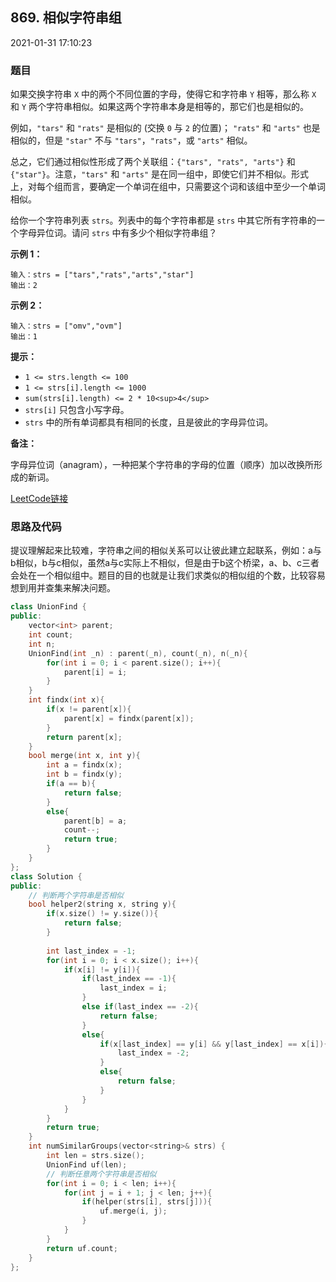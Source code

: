 ## 869. 相似字符串组

2021-01-31 17:10:23

### 题目

如果交换字符串 ``X`` 中的两个不同位置的字母，使得它和字符串 ``Y`` 相等，那么称 ``X`` 和 ``Y`` 两个字符串相似。如果这两个字符串本身是相等的，那它们也是相似的。

例如，``"tars"`` 和 ``"rats"`` 是相似的 (交换 ``0`` 与 ``2`` 的位置)； ``"rats"`` 和 ``"arts"`` 也是相似的，但是 ``"star"`` 不与 ``"tars"``，``"rats"``，或 ``"arts"`` 相似。

总之，它们通过相似性形成了两个关联组：``{"tars", "rats", "arts"}`` 和 ``{"star"}``。注意，``"tars"`` 和 ``"arts"`` 是在同一组中，即使它们并不相似。形式上，对每个组而言，要确定一个单词在组中，只需要这个词和该组中至少一个单词相似。

给你一个字符串列表 ``strs``。列表中的每个字符串都是 ``strs`` 中其它所有字符串的一个字母异位词。请问 ``strs`` 中有多少个相似字符串组？

 

**示例 1：**

```
输入：strs = ["tars","rats","arts","star"]
输出：2
```

**示例 2：**

```
输入：strs = ["omv","ovm"]
输出：1
```

 

**提示：**


- ``1 <= strs.length <= 100``
- ``1 <= strs[i].length <= 1000``
- ``sum(strs[i].length) <= 2 * 10<sup>4</sup>``
- ``strs[i]`` 只包含小写字母。
- ``strs`` 中的所有单词都具有相同的长度，且是彼此的字母异位词。


 

**备注：**

字母异位词（anagram），一种把某个字符串的字母的位置（顺序）加以改换所形成的新词。


[LeetCode链接](https://leetcode-cn.com/problems/similar-string-groups/)    

### 思路及代码

提议理解起来比较难，字符串之间的相似关系可以让彼此建立起联系，例如：a与b相似，b与c相似，虽然a与c实际上不相似，但是由于b这个桥梁，a、b、c三者会处在一个相似组中。题目的目的也就是让我们求类似的相似组的个数，比较容易想到用并查集来解决问题。

```cpp
class UnionFind {
public:
    vector<int> parent;
    int count;
    int n;
    UnionFind(int _n) : parent(_n), count(_n), n(_n){
        for(int i = 0; i < parent.size(); i++){
            parent[i] = i;
        }
    }
    int findx(int x){
        if(x != parent[x]){
            parent[x] = findx(parent[x]);
        }
        return parent[x];
    }
    bool merge(int x, int y){
        int a = findx(x);
        int b = findx(y);
        if(a == b){
            return false;
        }
        else{
            parent[b] = a;
            count--;
            return true;
        }
    }
};
class Solution {
public:
    // 判断两个字符串是否相似
    bool helper2(string x, string y){
        if(x.size() != y.size()){
            return false;
        }
        
        int last_index = -1;
        for(int i = 0; i < x.size(); i++){
            if(x[i] != y[i]){
                if(last_index == -1){
                    last_index = i;
                }
                else if(last_index == -2){
                    return false;
                }
                else{
                    if(x[last_index] == y[i] && y[last_index] == x[i]){
                        last_index = -2;
                    }
                    else{
                        return false;
                    }
                }
            }
        }
        return true;
    }
    int numSimilarGroups(vector<string>& strs) {
        int len = strs.size();
        UnionFind uf(len);
        // 判断任意两个字符串是否相似
        for(int i = 0; i < len; i++){
            for(int j = i + 1; j < len; j++){
                if(helper(strs[i], strs[j])){
                    uf.merge(i, j);
                }
            }
        }
        return uf.count;
    }
};
```